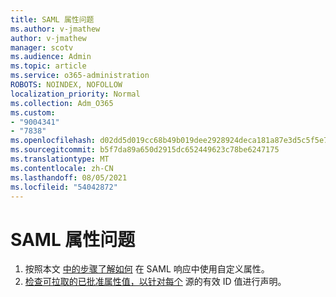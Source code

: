 ```yaml
---
title: SAML 属性问题
ms.author: v-jmathew
author: v-jmathew
manager: scotv
ms.audience: Admin
ms.topic: article
ms.service: o365-administration
ROBOTS: NOINDEX, NOFOLLOW
localization_priority: Normal
ms.collection: Adm_O365
ms.custom:
- "9004341"
- "7838"
ms.openlocfilehash: d02dd5d019cc68b49b019dee2928924deca181a87e3d5c5f5e7689a8eb5664e2
ms.sourcegitcommit: b5f7da89a650d2915dc652449623c78be6247175
ms.translationtype: MT
ms.contentlocale: zh-CN
ms.lasthandoff: 08/05/2021
ms.locfileid: "54042872"
---
```

# <a name="issues-with-saml-attributes"></a>SAML 属性问题

1. 按照本文 [中的步骤了解如何](https://docs.microsoft.com/answers/questions/99054/how-to-use-custom-attributes-in-saml-response.html) 在 SAML 响应中使用自定义属性。
2. [检查可拉取的已批准属性值，以针对每个](https://docs.microsoft.com/azure/active-directory/develop/active-directory-claims-mapping#table-3-valid-id-values-per-source) 源的有效 ID 值进行声明。
